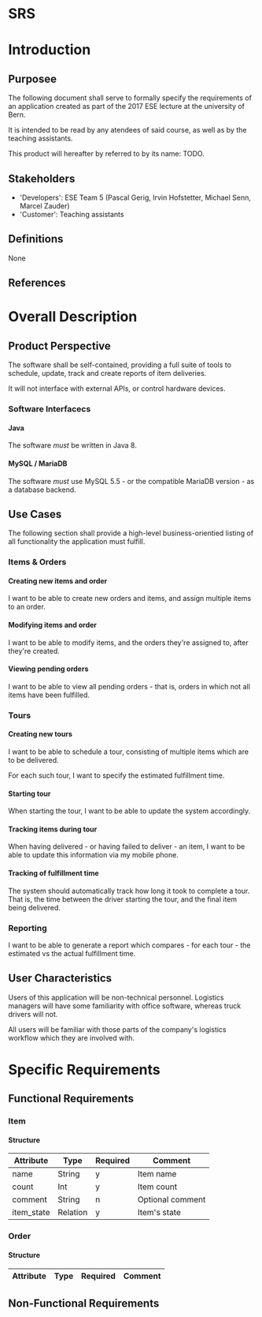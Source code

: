 # SRS


# Introduction

## Purposee

The following document shall serve to formally specify the requirements of an
application created as part of the 2017 ESE lecture at the university of Bern.

It is intended to be read by any atendees of said course, as well as by the
teaching assistants.

This product will hereafter by referred to by its name: TODO.

## Stakeholders

- 'Developers': ESE Team 5 (Pascal Gerig, Irvin Hofstetter, Michael Senn, Marcel Zauder)
- 'Customer': Teaching assistants

## Definitions

None

## References


# Overall Description

## Product Perspective

The software shall be self-contained, providing a full suite of tools to
schedule, update, track and create reports of item deliveries.

It will not interface with external APIs, or control hardware devices.

### Software Interfacecs

#### Java

The software *must* be written in Java 8.

#### MySQL / MariaDB

The software *must* use MySQL 5.5 - or the compatible MariaDB version - as a
database backend.

## Use Cases

The following section shall provide a high-level business-orientied listing
of all functionality the application must fulfill.

### Items & Orders

#### Creating new items and order

I want to be able to create new orders and items, and assign multiple items to an order.

#### Modifying items and order

I want to be able to modify items, and the orders they're assigned to, after they're created.

#### Viewing pending orders

I want to be able to view all pending orders - that is, orders in which not all items have been fulfilled.

### Tours

#### Creating new tours

I want to be able to schedule a tour, consisting of multiple items which are to be delivered.

For each such tour, I want to specify the estimated fulfillment time.

#### Starting tour

When starting the tour, I want to be able to update the system accordingly.

#### Tracking items during tour

When having delivered - or having failed to deliver - an item, I want to be
able to update this information via my mobile phone.

#### Tracking of fulfillment time

The system should automatically track how long it took to complete a tour. That
is, the time between the driver starting the tour, and the final item being
delivered.

### Reporting

I want to be able to generate a report which compares - for each tour - the
estimated vs the actual fulfillment time.

## User Characteristics

Users of this application will be non-technical personnel. Logistics managers
will have some familiarity with office software, whereas truck drivers will
not.

All users will be familiar with those parts of the company's logistics workflow
which they are involved with.

# Specific Requirements

## Functional Requirements

### Item

#### Structure

| Attribute  | Type     | Required | Comment          |
| ---------- | -------- | -------- | ---------------- |
| name       | String   | y        | Item name        |
| count      | Int      | y        | Item count       |
| comment    | String   | n        | Optional comment |
| item_state | Relation | y        | Item's state     |

### Order

#### Structure

| Attribute  | Type     | Required | Comment          |
| ---------- | -------- | -------- | ---------------- |

## Non-Functional Requirements
